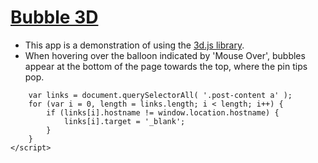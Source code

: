 # [Bubble 3D]( https://ranibitwin.github.io/Bubble-3D/)
- This app is a demonstration of using the [3d.js library](https://d3js.org/).
- When hovering over the balloon indicated by 'Mouse Over', bubbles appear at the bottom of the page towards the top, where the pin tips pop.

```<script>
    var links = document.querySelectorAll( '.post-content a' );  
    for (var i = 0, length = links.length; i < length; i++) {  
        if (links[i].hostname != window.location.hostname) {
            links[i].target = '_blank';
        }
    }
</script>
```


